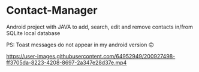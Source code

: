 # Contact-Manager

Android project with JAVA to add, search, edit and remove contacts in/from SQLite local database

PS: Toast messages do not appear in my android version 🙃

https://user-images.githubusercontent.com/64952949/200927498-ff3705da-8223-4208-8697-2a347e28d37e.mp4

